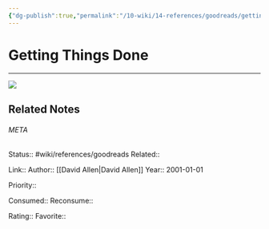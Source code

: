 ```yaml
---
{"dg-publish":true,"permalink":"/10-wiki/14-references/goodreads/getting-things-done-0142000280/","title":"Getting Things Done"}
---
```


# Getting Things Done
---
![](https://i.gr-assets.com/images/S/compressed.photo.goodreads.com/books/1312474060l/1633.jpg)

## Related Notes




###### META
Status:: #wiki/references/goodreads
Related:: 

Link:: 
Author:: [[David    Allen\|David    Allen]]
Year:: 2001-01-01

Priority:: 

Consumed:: 
Reconsume:: 

Rating:: 
Favorite:: 
